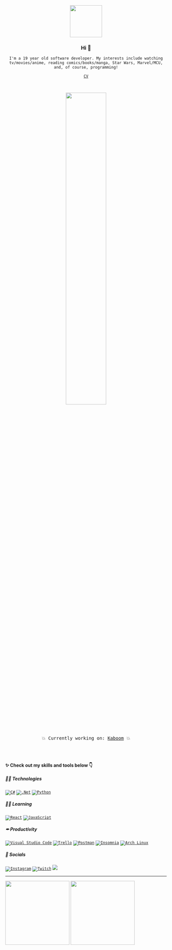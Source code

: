 <div align="center">
  <img src="https://media4.giphy.com/media/Nx0rz3jtxtEre/giphy.gif" width="auto" height="100px">
  <h3>Hi 👋</h3>
  <p><code>I'm a 19 year old software developer. My interests include watching tv/movies/anime, reading comics/books/manga, Star Wars, Marvel/MCU, and, of course, programming!</code></p>
  <code><a href="https://crxssed7.github.io/assets/img/Tanveer%20CV.pdf">CV</a></code>
  <pre>
    <p align="center"><img src="https://github.com/kaboom-db/kaboom-api/blob/master/brand%20assets/KABOOM.png?raw=true" width="50%" height="auto" /></p>
    <p align="center">💥 Currently working on: <a href="https://github.com/kaboom-db/kaboom-api">Kaboom</a> 💥</p>
  </pre>
</div>
<div>
  <h4>✨ Check out my skills and tools below 👇</h4>
  
  <h5>👨‍💻 Technologies</h5>
  <code><a href="https://github.com/crxssed7?tab=repositories&q=&type=&language=c#&sort="><img alt="C#" src="https://img.shields.io/badge/c%23%20-%23239120.svg?&style=for-the-badge&logo=c-sharp&logoColor=white"/></a></code>
  <code><a href="https://github.com/crxssed7?tab=repositories&q=&type=&language=c#&sort="><img alt=".Net" src="https://img.shields.io/badge/.NET-5C2D91?style=for-the-badge&logo=.net&logoColor=white"/></a></code>
  <code><a href="https://github.com/crxssed7?tab=repositories&q=&type=&language=python&sort="><img alt="Python" src="https://img.shields.io/badge/python%20-%2314354C.svg?&style=for-the-badge&logo=python&logoColor=white"/></a></code>
  <br>
  <h5>👨‍🎓 Learning</h5>
  <code><a href="https://github.com/crxssed7?tab=repositories&q=&type=&language=python&sort="><img alt="React" src="https://img.shields.io/badge/django-%23092E20.svg?style=for-the-badge&logo=django&logoColor=white"/></a></code>
  <code><a href="https://github.com/crxssed7?tab=repositories&q=&type=&language=javascript&sort="><img alt="JavaScript" src="https://img.shields.io/badge/javascript%20-%23323330.svg?&style=for-the-badge&logo=javascript&logoColor=%23F7DF1E"/></a></code>
  <br>
  <h5>✒ Productivity</h5>
  <code><a href="https://code.visualstudio.com"><img alt="Visual Studio Code" src="https://img.shields.io/badge/Visual%20Studio%20Code-0078d7.svg?&style=for-the-badge&logo=visual-studio-code&logoColor=white"/></a></code>
  <code><a href="https://trello.com"><img alt="Trello" src="https://img.shields.io/badge/Trello%20-%23026AA7.svg?&style=for-the-badge&logo=Trello&logoColor=white"/></a></code>
  <code><a href="https://www.postman.com"><img alt="Postman" src="https://img.shields.io/badge/Postman-FF6C37?style=for-the-badge&logo=postman&logoColor=white" /></a></code>
  <code><a href="https://insomnia.rest"><img alt="Insomnia" src="https://img.shields.io/badge/Insomnia-5f00d3?style=for-the-badge&logo=insomnia&logoColor=white" /></a></code>
  <code><a href="https://archlinux.org"><img alt="Arch Linux" src="https://img.shields.io/badge/Arch%20Linux-1793D1?style=for-the-badge&logo=archlinux&logoColor=white" /></a></code>
  <br>
  <h5>💬 Socials</h5>
  <code><a href="https://www.instagram.com/crxssed7/"><img alt="Instagram" src="https://img.shields.io/badge/Instagram%20-%23E4405F.svg?&style=for-the-badge&logo=Instagram&logoColor=white"/></a></code>
  <code><a href="https://www.twitch.tv/crxssed7"><img alt="Twitch" src="https://img.shields.io/badge/Twitch%20-%239146FF.svg?&style=for-the-badge&logo=Twitch&logoColor=white"/></a></code>
  <code><a href="https://trakt.tv/users/crxssed"><img src="https://img.shields.io/badge/Trakt-ED1C24.svg?&style=for-the-badge&logo=Trakt&logoColor=white"/></a></code>
</div>
<hr>
<a href="https://trakt.tv/users/crxssed"><img src="https://trakt-widgets.herokuapp.com/crxssed/watched/card" width="auto" height="200px"></a>
<a href="https://tv-quote.herokuapp.com/"><img src="https://tv-quote.herokuapp.com/quote" height="200px" width="auto"></a>
<br><br>
